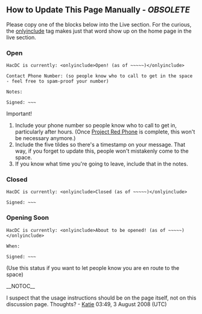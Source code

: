 ## How to Update This Page Manually - *OBSOLETE*

Please copy one of the blocks below into the Live section. For the
curious, the
[onlyinclude](http://meta.wikimedia.org/wiki/Onlyinclude#Noinclude.2C_includeonly.2C_and_onlyinclude)
tag makes just that word show up on the home page in the live section.

### Open

    HacDC is currently: <onlyinclude>Open! (as of ~~~~~)</onlyinclude>

    Contact Phone Number: (so people know who to call to get in the space - feel free to spam-proof your number)

    Notes: 

    Signed: ~~~

Important!

1.  Include your phone number so people know who to call to get in,
    particularly after hours. (Once [Project Red
    Phone](Project_Red_Phone) is complete, this won't be
    necessary anymore.)
2.  Include the five tildes so there's a timestamp on your message. That
    way, if you forget to update this, people won't mistakenly come to
    the space.
3.  If you know what time you're going to leave, include that in the
    notes.

### Closed

    HacDC is currently: <onlyinclude>Closed (as of ~~~~~)</onlyinclude>

    Signed: ~~~

### Opening Soon

    HacDC is currently: <onlyinclude>About to be opened! (as of ~~~~~)</onlyinclude>

    When: 

    Signed: ~~~

(Use this status if you want to let people know you are en route to the
space)

\_\_NOTOC\_\_

I suspect that the usage instructions should be on the page itself, not
on this discussion page. Thoughts? - [Katie](User:Katie)
03:49, 3 August 2008 (UTC)
